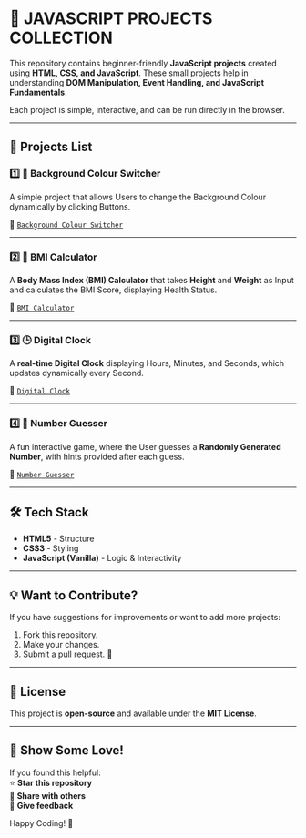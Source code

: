 # **🚀 JAVASCRIPT PROJECTS COLLECTION**  

This repository contains beginner-friendly **JavaScript projects** created using **HTML, CSS, and JavaScript**. These small projects help in understanding **DOM Manipulation, Event Handling, and JavaScript Fundamentals**.  

Each project is simple, interactive, and can be run directly in the browser.  

---

## **📌 Projects List**  

### 1️⃣ 🎨 Background Colour Switcher  
A simple project that allows Users to change the Background Colour dynamically by clicking Buttons.  

📁 [`Background Colour Switcher`](Projects/1-ColourSwitcher)

---

### 2️⃣ 📏 BMI Calculator  
A **Body Mass Index (BMI) Calculator** that takes **Height** and **Weight** as Input and calculates the BMI Score, displaying Health Status.  

📁 [`BMI Calculator`](Projects/2-BMICalculator)

---

### 3️⃣ 🕒 Digital Clock  
A **real-time Digital Clock** displaying Hours, Minutes, and Seconds, which updates dynamically every Second.  

📁 [`Digital Clock`](Projects/3-DigitalClock) 

---

### 4️⃣ 🔢 Number Guesser  
A fun interactive game, where the User guesses a **Randomly Generated Number**, with hints provided after each guess.  

📁 [`Number Guesser`](Projects/4-GuessTheNumber)

---

## **🛠️ Tech Stack**  
- **HTML5** - Structure  
- **CSS3** - Styling  
- **JavaScript (Vanilla)** - Logic & Interactivity  

---

## **💡 Want to Contribute?**  
If you have suggestions for improvements or want to add more projects:  
1. Fork this repository.  
2. Make your changes.  
3. Submit a pull request. 🚀  

---

## **📜 License**  
This project is **open-source** and available under the **MIT License**.  

---

## **🌟 Show Some Love!**  
If you found this helpful:  
⭐ **Star this repository**  
📢 **Share with others**  
💬 **Give feedback**  

Happy Coding! 🎉  
